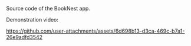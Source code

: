 Source code of the BookNest app.

Demonstration video:



https://github.com/user-attachments/assets/6d698b13-d3ca-469c-b7a1-26e9adfd3542

